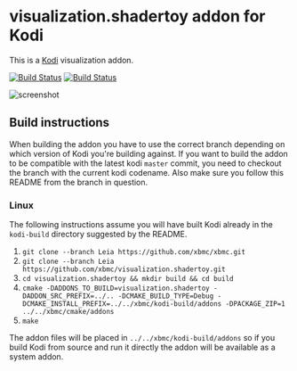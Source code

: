 # visualization.shadertoy addon for Kodi

This is a [Kodi](https://kodi.tv) visualization addon.

[![Build Status](https://travis-ci.org/xbmc/visualization.shadertoy.svg?branch=master)](https://travis-ci.org/xbmc/visualization.shadertoy)
[![Build Status](https://ci.appveyor.com/api/projects/status/github/xbmc/visualization.shadertoy?svg=true)](https://ci.appveyor.com/project/xbmc/visualization-shadertoy)

![screenshot](https://raw.githubusercontent.com/xbmc/visualization.shadertoy/Leia/visualization.shadertoy/resources/screenshot-01.jpg)

## Build instructions

When building the addon you have to use the correct branch depending on which version of Kodi you're building against. 
If you want to build the addon to be compatible with the latest kodi `master` commit, you need to checkout the branch with the current kodi codename.
Also make sure you follow this README from the branch in question.

### Linux

The following instructions assume you will have built Kodi already in the `kodi-build` directory 
suggested by the README.

1. `git clone --branch Leia https://github.com/xbmc/xbmc.git`
2. `git clone --branch Leia https://github.com/xbmc/visualization.shadertoy.git`
3. `cd visualization.shadertoy && mkdir build && cd build`
4. `cmake -DADDONS_TO_BUILD=visualization.shadertoy -DADDON_SRC_PREFIX=../.. -DCMAKE_BUILD_TYPE=Debug -DCMAKE_INSTALL_PREFIX=../../xbmc/kodi-build/addons -DPACKAGE_ZIP=1 ../../xbmc/cmake/addons`
5. `make`

The addon files will be placed in `../../xbmc/kodi-build/addons` so if you build Kodi from source and run it directly 
the addon will be available as a system addon.
